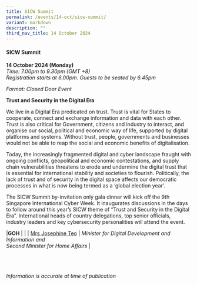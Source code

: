 ```yaml
---
title: SICW Summit
permalink: /events/14-oct/sicw-summit/
variant: markdown
description: ""
third_nav_title: 14 October 2024
---
```

#### **SICW Summit**

**14 October 2024 (Monday)**  
*Time: 7.00pm to 9.30pm (GMT +8)
<br>Registration starts at 6.00pm. Guests to be seated by 6.45pm*

*Format: Closed Door Event*

**Trust and Security in the Digital Era**

We live in a Digital Era predicated on trust. Trust is vital for States to cooperate, connect and exchange information and data with each other.   Trust is also critical for Government, citizens and industry to interact, and organise our social, political and economic way of life, supported by digital platforms and systems. Without trust, people, governments and businesses would not be able to reap the social and economic benefits of digitalisation. 

Today, the increasingly fragmented digital and cyber landscape fraught with ongoing conflicts, geopolitical and economic contestations, and supply chain vulnerabilities threatens to erode and undermine the digital trust that is essential for international stability and societies to flourish. Politically, the lack of trust and of security in the digital space affects our democratic processes in what is now being termed as a ‘global election year’.

The SICW Summit by-invitation only gala dinner will kick off the 9th Singapore International Cyber Week. It inaugurates discussions in the days to follow around this year’s SICW theme of “Trust and Security in the Digital Era”. International heads of country delegations, top senior officials, industry leaders and key cybersecurity personalities will attend the event.

|**GOH**          |                                                              |
| [Mrs Josephine Teo](/speakers/mrs-josephine-teo/)  | *Minister for Digital Development and Information and<br>Second Minister for Home Affairs*     |


<br><br><br>
*Information is accurate at time of publication*